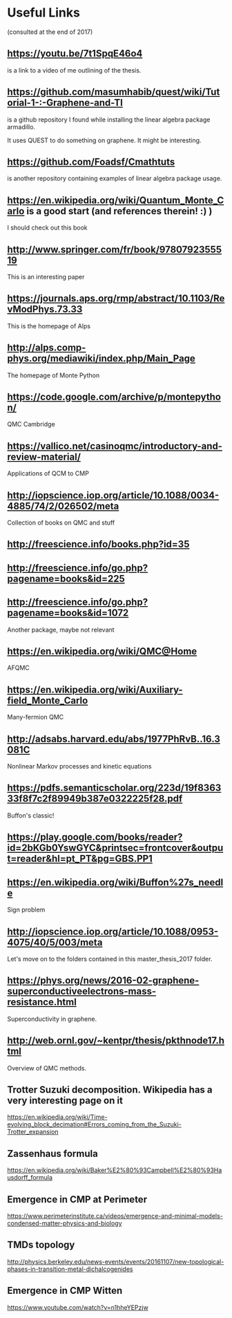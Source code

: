 # Useful Links

(consulted at the end of 2017)

## https://youtu.be/7t1SpqE46o4

is a link to a video of me outlining of the thesis.

## https://github.com/masumhabib/quest/wiki/Tutorial-1-:-Graphene-and-TI

is a github repository I found while installing the linear algebra package armadillo.

It uses QUEST to do something on graphene. It might be interesting.

## https://github.com/Foadsf/Cmathtuts

is another repository containing examples of linear algebra package usage.

## https://en.wikipedia.org/wiki/Quantum_Monte_Carlo is a good start (and references therein! :) )

I should check out this book

## http://www.springer.com/fr/book/9780792355519

This is an interesting paper

## https://journals.aps.org/rmp/abstract/10.1103/RevModPhys.73.33

This is the homepage of Alps

## http://alps.comp-phys.org/mediawiki/index.php/Main_Page

The homepage of Monte Python

## https://code.google.com/archive/p/montepython/

QMC Cambridge

## https://vallico.net/casinoqmc/introductory-and-review-material/

Applications of QCM to CMP

## http://iopscience.iop.org/article/10.1088/0034-4885/74/2/026502/meta

Collection of books on QMC and stuff

## http://freescience.info/books.php?id=35

## http://freescience.info/go.php?pagename=books&id=225

## http://freescience.info/go.php?pagename=books&id=1072

Another package, maybe not relevant

## https://en.wikipedia.org/wiki/QMC@Home

AFQMC

## https://en.wikipedia.org/wiki/Auxiliary-field_Monte_Carlo

Many-fermion QMC

## http://adsabs.harvard.edu/abs/1977PhRvB..16.3081C

Nonlinear Markov processes and kinetic
equations

## https://pdfs.semanticscholar.org/223d/19f836333f8f7c2f89949b387e0322225f28.pdf

Buffon's classic!

## https://play.google.com/books/reader?id=2bKGb0YswGYC&printsec=frontcover&output=reader&hl=pt_PT&pg=GBS.PP1

## https://en.wikipedia.org/wiki/Buffon%27s_needle

Sign problem

## http://iopscience.iop.org/article/10.1088/0953-4075/40/5/003/meta


Let's move on to the folders contained in this master_thesis_2017 folder.

## https://phys.org/news/2016-02-graphene-superconductiveelectrons-mass-resistance.html

Superconductivity in graphene.

## http://web.ornl.gov/~kentpr/thesis/pkthnode17.html

Overview of QMC methods.

## Trotter Suzuki decomposition. Wikipedia has a very interesting page on it

https://en.wikipedia.org/wiki/Time-evolving_block_decimation#Errors_coming_from_the_Suzuki-Trotter_expansion

## Zassenhaus formula

https://en.wikipedia.org/wiki/Baker%E2%80%93Campbell%E2%80%93Hausdorff_formula

## Emergence in CMP at Perimeter

https://www.perimeterinstitute.ca/videos/emergence-and-minimal-models-condensed-matter-physics-and-biology

## TMDs topology

http://physics.berkeley.edu/news-events/events/20161107/new-topological-phases-in-transition-metal-dichalcogenides

## Emergence in CMP Witten

https://www.youtube.com/watch?v=n1hheYEPzjw
